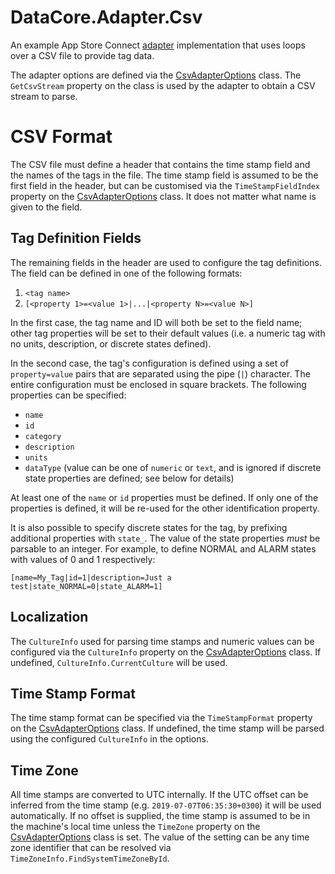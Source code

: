 ﻿# DataCore.Adapter.Csv

An example App Store Connect [adapter](/src/DataCore.Adapter.Abstractions/IAdapter.cs) implementation that uses loops over a CSV file to provide tag data.

The adapter options are defined via the [CsvAdapterOptions](./CsvAdapterOptions.cs) class. The `GetCsvStream` property on the class is used by the adapter to obtain a CSV stream to parse.

# CSV Format

The CSV file must define a header that contains the time stamp field and the names of the tags in the file. The time stamp field is assumed to be the first field in the header, but can be customised via the `TimeStampFieldIndex` property on the [CsvAdapterOptions](./CsvAdapterOptions.cs) class. It does not matter what name is given to the field.

## Tag Definition Fields

The remaining fields in the header are used to configure the tag definitions. The field can be defined in one of the following formats:

1. `<tag name>`
2. `[<property 1>=<value 1>|...|<property N>=<value N>]`

In the first case, the tag name and ID will both be set to the field name; other tag properties will be set to their default values (i.e. a numeric tag with no units, description, or discrete states defined).

In the second case, the tag's configuration is defined using a set of `property=value` pairs that are separated using the pipe (`|`) character. The entire configuration must be enclosed in square brackets. The following properties can be specified:

- `name`
- `id`
- `category`
- `description`
- `units`
- `dataType` (value can be one of `numeric` or `text`, and is ignored if discrete state properties are defined; see below for details)

At least one of the `name` or `id` properties must be defined. If only one of the properties is defined, it will be re-used for the other identification property.

It is also possible to specify discrete states for the tag, by prefixing additional properties with `state_`. The value of the state properties *must* be parsable to an integer. For example, to define NORMAL and ALARM states with values of 0 and 1 respectively:

    [name=My_Tag|id=1|description=Just a test|state_NORMAL=0|state_ALARM=1]

## Localization

The `CultureInfo` used for parsing time stamps and numeric values can be configured via the `CultureInfo` property on the [CsvAdapterOptions](./CsvAdapterOptions.cs) class. If undefined, `CultureInfo.CurrentCulture` will be used.

## Time Stamp Format

The time stamp format can be specified via the `TimeStampFormat` property on the [CsvAdapterOptions](./CsvAdapterOptions.cs) class. If undefined, the time stamp will be parsed using the configured `CultureInfo` in the options.

## Time Zone

All time stamps are converted to UTC internally. If the UTC offset can be inferred from the time stamp (e.g. `2019-07-07T06:35:30+0300`) it will be used automatically. If no offset is supplied, the time stamp is assumed to be in the machine's local time unless the `TimeZone` property on the [CsvAdapterOptions](./CsvAdapterOptions.cs) class is set. The value of the setting can be any time zone identifier that can be resolved via `TimeZoneInfo.FindSystemTimeZoneById`.

